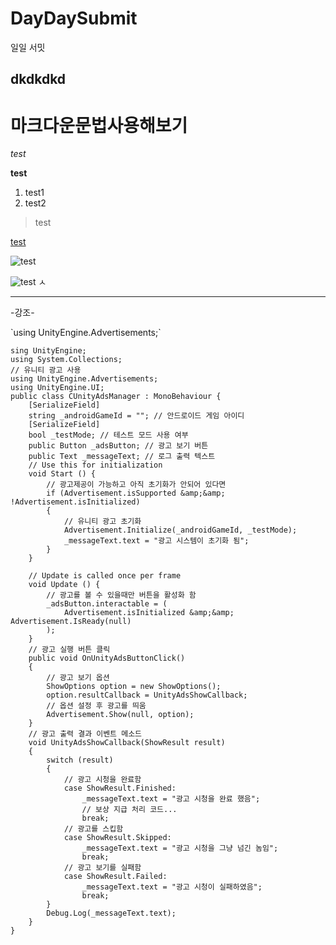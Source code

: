 # DayDaySubmit
일일 서밋

## dkdkdkd




# 마크다운문법사용해보기

*test* 

**test**

1. test1
2. test2

>test

[test](www.naver.com)

![test](http://s30.postimg.org/nx976sbtt/Zr_OVvv_Jjh_Bo_Vbp_IY5.jpg)


![test](http://s30.postimg.org/csk8lie3j/img_20150222142045_2f5bc679.gif)
ㅅ
***
-강조-

\`using UnityEngine.Advertisements;\`



	sing UnityEngine;
	using System.Collections;
	// 유니티 광고 사용
	using UnityEngine.Advertisements;
	using UnityEngine.UI;
	public class CUnityAdsManager : MonoBehaviour {
	    [SerializeField]
	    string _androidGameId = ""; // 안드로이드 게임 아이디
	    [SerializeField]
	    bool _testMode; // 테스트 모드 사용 여부
	    public Button _adsButton; // 광고 보기 버튼
	    public Text _messageText; // 로그 출력 텍스트
	    // Use this for initialization
	    void Start () {
	        // 광고제공이 가능하고 아직 초기화가 안되어 있다면
	        if (Advertisement.isSupported &amp;&amp; !Advertisement.isInitialized)
	        {
	            // 유니티 광고 초기화
	            Advertisement.Initialize(_androidGameId, _testMode);
	            _messageText.text = "광고 시스템이 초기화 됨";
	        }
	    }
		
		// Update is called once per frame
		void Update () {
	        // 광고를 볼 수 있을때만 버튼을 활성화 함
	        _adsButton.interactable = (
	            Advertisement.isInitialized &amp;&amp; Advertisement.IsReady(null)
	        );
	    }
	    // 광고 실행 버튼 클릭
	    public void OnUnityAdsButtonClick()
	    {
	        // 광고 보기 옵션
	        ShowOptions option = new ShowOptions();
	        option.resultCallback = UnityAdsShowCallback;
	        // 옵션 설정 후 광고를 띄움
	        Advertisement.Show(null, option);
	    }
	    // 광고 출력 결과 이벤트 메소드
	    void UnityAdsShowCallback(ShowResult result)
	    {
	        switch (result)
	        {
	            // 광고 시청을 완료함
	            case ShowResult.Finished:
	                _messageText.text = "광고 시청을 완료 했음";
	                // 보상 지급 처리 코드...
	                break;
	            // 광고를 스킵함
	            case ShowResult.Skipped:
	                _messageText.text = "광고 시청을 그냥 넘긴 놈임";
	                break;
	            // 광고 보기를 실패함
	            case ShowResult.Failed:
	                _messageText.text = "광고 시청이 실패하였음";
	                break;
	        }
	        Debug.Log(_messageText.text);
	    }
	}
